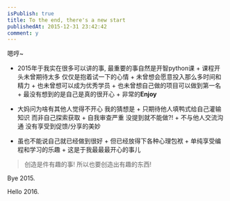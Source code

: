 ```yaml
---
isPublish: true
title: To the end, there's a new start
publishedAt: 2015-12-31 23:42:42
comment: y
---
```


   嗯哼~

   + 2015年于我实在很多可以讲的事, 最重要的事自然是开智python课
	+ 课程开头未曾期待太多 仅仅是抱着试一下的心情
	+ 未曾想会愿意投入那么多时间和精力
	+ 也未曾想可以成为优秀学员
	+ 也未曾想自己做的项目可以做到第一名
	+ 最没有想到的是自己是真的很开心
	+ 非常的**Enjoy**

   + 大妈问为啥有其他人觉得不开心 我的猜想是
	+ 只期待他人填鸭式给自己灌输知识 而非自己探索获取
	+ 自我审查严重 没提到就不能做?!
	+ 不与他人交流沟通 没有享受到促馈/分享的美妙

   + 虽也不能说自己就已经做到很好
	+ 但已经放得下各种心理包袱
	+ 单纯享受编程和学习的乐趣
	+ 这是于我最最最开心的事儿


   > 创造是件有趣的事!
   > 所以也要创造出有趣的东西!


   Bye 2015.

   Hello 2016.
